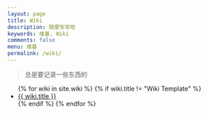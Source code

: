 ```yaml
---
layout: page
title: Wiki
description: 随便写写吧
keywords: 维基, Wiki
comments: false
menu: 维基
permalink: /wiki/
---
```


> 总是要记录一些东西的

<ul class="listing">
{% for wiki in site.wiki %}
{% if wiki.title != "Wiki Template" %}
<li class="listing-item"><a href="{{ wiki.url }}">{{ wiki.title }}</a></li>
{% endif %}
{% endfor %}
</ul>
